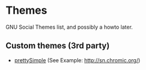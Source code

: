 # Themes
GNU Social Themes list, and possibly a howto later.

## Custom themes (3rd party)
- [prettySimple](https://github.com/chimo/gs-prettySimple) (See Example: http://sn.chromic.org/)